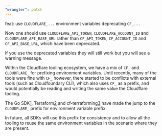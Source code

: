 ```yaml
---
"wrangler": patch
---
```


feat: use `CLOUDFLARE_...` environment variables deprecating `CF_...`

Now one should use `CLOUDFLARE_API_TOKEN`, `CLOUDFLARE_ACCOUNT_ID` and `CLOUDFLARE_API_BASE_URL` rather than `CF_API_TOKEN`, `CF_ACCOUNT_ID` and `CF_API_BASE_URL`, which have been deprecated.

If you use the deprecated variables they will still work but you will see a warning message.

Within the Cloudflare tooling ecosystem, we have a mix of `CF_` and `CLOUDFLARE_`
for prefixing environment variables. Until recently, many of the tools
were fine with `CF_` however, there started to be conflicts with
external tools (such as Cloudfoundary CLI), which also uses `CF_` as a
prefix, and would potentially be reading and writing the same value the
Cloudflare tooling.

The Go SDK[1], Terraform[2] and cf-terraforming[3] have made the jump to
the `CLOUDFLARE_` prefix for environment variable prefix.

In future, all SDKs will use this prefix for consistency and to allow all the tooling to reuse the same environment variables in the scenario where they are present.

[1]: https://github.com/cloudflare/cloudflare-go
[2]: https://github.com/cloudflare/terraform-provider-cloudflare
[3]: https://github.com/cloudflare/cf-terraforming
